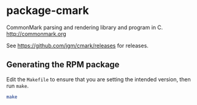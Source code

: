 # package-cmark

CommonMark parsing and rendering library and program in C. <http://commonmark.org>

See <https://github.com/jgm/cmark/releases> for releases.

## Generating the RPM package

Edit the `Makefile` to ensure that you are setting the intended version, then run `make`.

```bash
make
```

